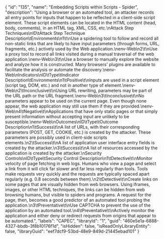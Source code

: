 {
  "id": "135",
  "name": "Embedding Scripts within Scripts - Spider",
  "description": "Using a browser or an automated tool, an attacker records all entry points for inputs that happen to be reflected in a client-side script element. These script elements can be located in the HTML content (head, body, comments), in an HTML tag, XML, CSS, etc.\nAttack Step Techniques\nID\tAttack Step Technique Description\tEnvironments\n1\t\nUse a spidering tool to follow and record all non-static links that are likely to have input parameters (through forms, URL, fragments, etc.) actively used by the Web application.\nenv-Web\n2\t\nUse a proxy tool to record all links visited during a manual traversal of the web application.\nenv-Web\n3\t\nUse a browser to manually explore the website and analyze how it is constructed. Many browsers' plugins are available to facilitate the analysis or automate the discovery.\nenv-Web\nIndicators\nID\tType\tIndicator Description\tEnvironments\n1\tPositive\t\nInputs are used in a script element (script tag, DOM, etc.) and not in another type of element.\nenv-Web\n2\tInconclusive\t\nUsing URL rewriting, parameters may be part of the URL path or the URL fragment.\nenv-Web\n3\tInconclusive\t\nNo parameters appear to be used on the current page. Even though none appear, the web application may still use them if they are provided.\nenv-Web\n4\tNegative\t\nApplications that have only static pages or that simply present information without accepting input are unlikely to be susceptible.\nenv-Web\nOutcomes\nID\tType\tOutcome Description\n1\tSuccess\t\nA list of URLs, with their corresponding parameters (POST, GET, COOKIE, etc.) is created by the attacker. These parameters are possibly used in client-side scripts elements.\n2\tSuccess\t\nA list of application user interface entry fields is created by the attacker.\n3\tSuccess\t\nA list of resources accessed by the application is created by the attacker.\nSecurity Controls\nID\tType\tSecurity Control Description\n1\tDetective\t\nMonitor velocity of page fetching in web logs. Humans who view a page and select a link from it will click far slower and far less regularly than tools. Tools make requests very quickly and the requests are typically spaced apart regularly (e.g. 0.8 seconds between them).\n2\tDetective\t\nCreate links on some pages that are visually hidden from web browsers. Using iframes, images, or other HTML techniques, the links can be hidden from web browsing humans, but visible to spiders and programs. A request for the page, then, becomes a good predictor of an automated tool probing the application.\n3\tPreventative\t\nUse CAPTCHA to prevent the use of the application by an automated tool.\n4\tPreventative\t\nActively monitor the application and either deny or redirect requests from origins that appear to be automated.",
  "labels": "CAPEC",
  "libraryId": "1",
  "guid": "460e5e1a-6888-4327-bbdb-3f8b10176f1d",
  "isHidden": false,
  "isReadOnlyLibraryEntity": false,
  "libraryGuid": "eef7dcf9-53bd-48e9-849d-21445ebad101"
}